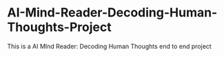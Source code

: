 # AI-Mind-Reader-Decoding-Human-Thoughts-Project
This is a AI MInd Reader: Decoding Human Thoughts end to end project
